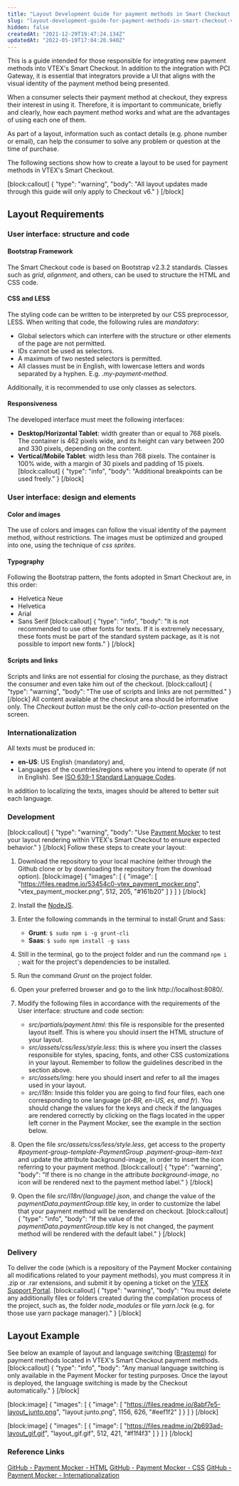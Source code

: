 ```yaml
---
title: "Layout Development Guide for payment methods in Smart Checkout VTEX"
slug: "layout-development-guide-for-payment-methods-in-smart-checkout-vtex"
hidden: false
createdAt: "2021-12-29T19:47:24.134Z"
updatedAt: "2022-05-19T17:04:20.940Z"
---
```

This is a guide intended for those responsible for ​​integrating new payment methods into VTEX's Smart Checkout. In addition to the integration with PCI Gateway, it is essential that integrators provide a UI that aligns with the visual identity of the payment method being presented.

When a consumer selects their payment method at checkout, they express their interest in using it. Therefore, it is important to communicate, briefly and clearly, how each payment method works and what are the advantages of using each one of them.

As part of a layout, information such as contact details (e.g. phone number or email), can help the consumer to solve any problem or question at the time of purchase.

The following sections show how to create a layout to be used for payment methods in VTEX's Smart Checkout.


[block:callout]
{
  "type": "warning",
  "body": "All layout updates made through this guide will only apply to Checkout v6."
}
[/block]
## Layout Requirements 

### User interface: structure and code

#### Bootstrap Framework
The Smart Checkout code is based on Bootstrap v2.3.2 standards. Classes such as _grid_, _alignment_, and others, can be used to structure the HTML and CSS code.

#### CSS and LESS
The styling code can be written to be interpreted by our CSS preprocessor, LESS. When writing that code, the following rules are _mandatory_:

  * Global selectors which can interfere with the structure or other elements of the page are not permitted.
  * IDs cannot be used as selectors.
  * A maximum of two nested selectors is permitted.
  * All classes must be in English, with lowercase letters and words separated by a hyphen. E.g. _.my-payment-method_.

Additionally, it is recommended to use only classes as selectors.

#### Responsiveness
The developed interface must meet the following interfaces:

  * **Desktop/Horizontal Tablet**: width greater than or equal to 768 pixels.
The container is 462 pixels wide, and its height can vary between 200 and 330 pixels, depending on the content.
  * **Vertical/Mobile Tablet**: width less than 768 pixels.
The container is 100% wide, with a margin of 30 pixels and padding of 15 pixels.
[block:callout]
{
  "type": "info",
  "body": "Additional breakpoints can be used freely."
}
[/block]
### User interface: design and elements

#### Color and images
The use of colors and images can follow the visual identity of the payment method, without restrictions. The images must be optimized and grouped into one, using the technique of _css sprites_.

#### Typography
Following the Bootstrap pattern, the fonts adopted in Smart Checkout are, in this order:
  * Helvetica Neue
  * Helvetica
  * Arial
  * Sans Serif
[block:callout]
{
  "type": "info",
  "body": "It is not recommended to use other fonts for texts. If it is extremely necessary, these fonts must be part of the standard system package, as it is not possible to import new fonts."
}
[/block]
#### Scripts and links

Scripts and links are not essential for closing the purchase, as they distract the consumer and even take him out of the checkout.
[block:callout]
{
  "type": "warning",
  "body": "The use of scripts and links are not permitted."
}
[/block]
All content available at the checkout area should be informative only. The _Checkout button_ must be the only _call-to-action_ presented on the screen.

### Internationalization
All texts must be produced in:

  * **en-US**: US English (mandatory) and,
  * Languages of the countries/regions where you intend to operate (if not in English). See [ISO 639-1 Standard Language Codes](https://www.andiamo.co.uk/resources/iso-language-codes/).

In addition to localizing the texts, images should be altered to better suit each language.

### Development
[block:callout]
{
  "type": "warning",
  "body": "Use [Payment Mocker](https://github.com/vtex/payment-mocker) to test your layout rendering within VTEX's Smart Checkout to ensure expected behavior."
}
[/block]
Follow these steps to create your layout:
1. Download the repository to your local machine (either through the Github clone or by downloading the repository from the download option).
[block:image]
{
  "images": [
    {
      "image": [
        "https://files.readme.io/53454c0-vtex_payment_mocker.png",
        "vtex_payment_mocker.png",
        512,
        205,
        "#161b20"
      ]
    }
  ]
}
[/block]
2. Install the [NodeJS](https://nodejs.org/en/).
3. Enter the following commands in the terminal to install Grunt and Sass:
    * **Grunt**: ` $ sudo npm i -g grunt-cli `   
    * **Saas**: ` $ sudo npm install -g sass `
4. Still in the terminal, go to the project folder and run the command `npm i ` ; wait for the project's  dependencies to be installed. 
5. Run the command _Grunt_ on the project folder.
6. Open your preferred browser and go to the link http://localhost:8080/.
7. Modify the following files in accordance with the requirements of the User interface: structure and code section:
    * _src/partials/payment.html_: this file is responsible for the presented layout itself. This is where you should insert the HTML structure of your layout.
    * _src/assets/css/less/style.less_: this is where you insert the classes responsible for styles, spacing, fonts, and other CSS customizations in your layout. Remember to follow the guidelines described in the section above.
    * _src/assets/img_: here you should insert and refer to all the images used in your layout.
    * _src/i18n_: Inside this folder you are going to find four files, each one corresponding to one language (_pt-BR, en-US, es, and fr_). You should change the values for the keys and check if the languages are rendered correctly by clicking on the flags located in the upper left corner in the Payment Mocker, see the example in the section below.

8. Open the file _src/assets/css/less/style.less_, get access to the property _#payment-group-template-PaymentGroup_ _.payment-group-item-text_ and update the attribute background-image, in order to insert the icon referring to your payment method.
[block:callout]
{
  "type": "warning",
  "body": "If there is no change in the attribute _background-image_, no icon will be rendered next to the payment method label."
}
[/block]
9. Open the file _src/i18n/{language}.json_, and change the value of the  _paymentData.paymentGroup.title_ key, in order to customize the label that your payment method will be rendered on checkout.
[block:callout]
{
  "type": "info",
  "body": "If the value of the _paymentData.paymentGroup.title_ key is not changed, the payment method will be rendered with the default label."
}
[/block]
### Delivery

To deliver the code (which is a repository of the Payment Mocker containing all modifications related to your payment methods), you must compress it in .zip or .rar extensions, and submit it by opening a ticket on the [VTEX Support Portal](https://help.vtex.com/support).
[block:callout]
{
  "type": "warning",
  "body": "You must delete any additionally files or folders created during the compilation process of the project, such as, the folder _node_modules_ or file _yarn.lock_ (e.g. for those use yarn package manager)."
}
[/block]
## Layout Example
See below an example of layout and language switching ([Brastemp](http://loja.brastemp.com.br/)) for payment methods located in VTEX's Smart Checkout payment methods.
[block:callout]
{
  "type": "info",
  "body": "Any manual language switching is only available in the Payment Mocker for testing purposes. Once the layout is deployed, the language switching is made by the Checkout automatically."
}
[/block]

[block:image]
{
  "images": [
    {
      "image": [
        "https://files.readme.io/8abf7e5-layout_junto.png",
        "layout junto.png",
        1156,
        626,
        "#eef1f2"
      ]
    }
  ]
}
[/block]

[block:image]
{
  "images": [
    {
      "image": [
        "https://files.readme.io/2b693ad-layout_gif.gif",
        "layout_gif.gif",
        512,
        421,
        "#f1f4f3"
      ]
    }
  ]
}
[/block]
### Reference Links

[GitHub - Payment Mocker - HTML](https://github.com/vtex/payment-mocker/blob/master/src/partials/payment.html)
[GitHub - Payment Mocker - CSS](https://github.com/vtex/payment-mocker/blob/master/src/assets/css/less/style.less)
[GitHub - Payment Mocker - Internationalization](https://github.com/vtex/payment-mocker/tree/master/src/i18n)